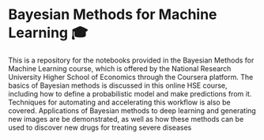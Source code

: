 # Bayesian Methods for Machine Learning 🎓

This is a repository for the notebooks provided in the Bayesian Methods for Machine Learning course, which 
is offered by the National Research University Higher School of Economics through the Coursera platform.
The basics of Bayesian methods is discussed in this online HSE course, including how to define a probabilistic 
model and make predictions from it. Techniques for automating and accelerating this workflow is also be covered.
Applications of Bayesian methods to deep learning and generating new images are be demonstrated, as well as how 
these methods can be used to discover new drugs for treating severe diseases
